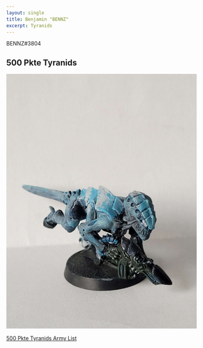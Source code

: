 ```yaml
---
layout: single
title: Benjamin "BENNZ"
excerpt: Tyranids
---
```


BENNZ#3804

## 500 Pkte Tyranids

![500 Pkte Tyranids](../assets/images/500_bennz_1.jpg)

<a href="../assets/armylists/500_bennz.txt" download>500 Pkte Tyranids Army List</a>
